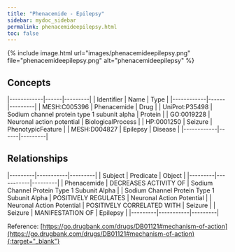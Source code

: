 ```yaml
---
title: "Phenacemide - Epilepsy"
sidebar: mydoc_sidebar
permalink: phenacemideepilepsy.html
toc: false 
---
```


{% include image.html url="images/phenacemideepilepsy.png" file="phenacemideepilepsy.png" alt="phenacemideepilepsy" %}

## Concepts

|------------|------|---------|
| Identifier | Name | Type    |
|------------|------|---------|
| MESH:C005396 | Phenacemide | Drug |
| UniProt:P35498 | Sodium channel protein type 1 subunit alpha | Protein |
| GO:0019228 | Neuronal action potential | BiologicalProcess |
| HP:0001250 | Seizure | PhenotypicFeature |
| MESH:D004827 | Epilepsy | Disease |
|------------|------|---------|

## Relationships

|---------|-----------|---------|
| Subject | Predicate | Object  |
|---------|-----------|---------|
| Phenacemide | DECREASES ACTIVITY OF | Sodium Channel Protein Type 1 Subunit Alpha |
| Sodium Channel Protein Type 1 Subunit Alpha | POSITIVELY REGULATES | Neuronal Action Potential |
| Neuronal Action Potential | POSITIVELY CORRELATED WITH | Seizure |
| Seizure | MANIFESTATION OF | Epilepsy |
|---------|-----------|---------|

Reference: [https://go.drugbank.com/drugs/DB01121#mechanism-of-action](https://go.drugbank.com/drugs/DB01121#mechanism-of-action){:target="_blank"}
